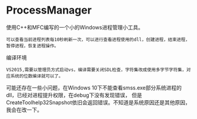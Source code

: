 # ProcessManager

使用C++和MFC编写的一个小的Windows进程管理小工具。

	可以查看当前进程列表每10秒刷新一次，可以进行查看进程使用的dll，创建进程，结束进程，暂停进程，恢复进程操作。
	
编译环境

	VS2015,需要以管理员方式启动vs，编译需要关闭SDL检查，字符集改成使用多字节字符集，对应系统的位数编译就可以了。
	
  
可能还存在一些小问题，在Windows 10下不能查看smss.exe部分系统进程的dll，已经对进程提升权限，在debug下没有发现错误，
但是CreateToolhelp32Snapshot依旧会返回错误。不知道是系统原因还是其他原因，我会在改一下。
